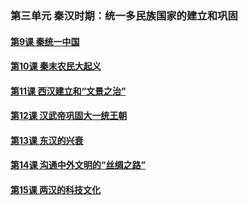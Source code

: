 ### 第三单元 秦汉时期：统一多民族国家的建立和巩固

#### [第9课 秦统一中国](./%E7%AC%AC9%E8%AF%BE%20%E7%A7%A6%E7%BB%9F%E4%B8%80%E4%B8%AD%E5%9B%BD.md)
#### [第10课 秦末农民大起义](./%E7%AC%AC10%E8%AF%BE%20%E7%A7%A6%E6%9C%AB%E5%86%9C%E5%90%8D%E5%A4%A7%E8%B5%B7%E4%B9%89.md)
#### [第11课 西汉建立和“文景之治”](./%E7%AC%AC11%E8%AF%BE%20%E8%A5%BF%E6%B1%89%E5%BB%BA%E7%AB%8B%E5%92%8C%E2%80%9C%E6%96%87%E6%99%AF%E4%B9%8B%E6%B2%BB%E2%80%9D.md)
#### [第12课 汉武帝巩固大一统王朝](./%E7%AC%AC12%E8%AF%BE%20%E6%B1%89%E6%AD%A6%E5%B8%9D%E5%B7%A9%E5%9B%BA%E5%A4%A7%E4%B8%80%E7%BB%9F%E7%8E%8B%E6%9C%9D.md)
#### [第13课 东汉的兴衰](./%E7%AC%AC13%E8%AF%BE%20%E4%B8%9C%E6%B1%89%E7%9A%84%E5%85%B4%E8%A1%B0.md)
#### [第14课 沟通中外文明的“丝绸之路”](./%E7%AC%AC14%E8%AF%BE%20%E6%B2%9F%E9%80%9A%E4%B8%AD%E5%A4%96%E6%96%87%E6%98%8E%E7%9A%84%E2%80%9C%E4%B8%9D%E7%BB%B8%E4%B9%8B%E8%B7%AF%E2%80%9D.md)
#### [第15课 两汉的科技文化](./%E7%AC%AC15%E8%AF%BE%20%E4%B8%A4%E6%B1%89%E7%9A%84%E7%A7%91%E6%8A%80%E6%96%87%E5%8C%96.md)
